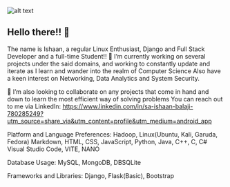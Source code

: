 ![alt text](https://www.google.com/imgres?q=Predator%20OS&imgurl=https%3A%2F%2Fpredator-os.ir%2Fwp-content%2Fuploads%2F2023%2F03%2F2.5.png&imgrefurl=https%3A%2F%2Fpredator-os.ir%2F&docid=4ypNLY4hGQM4JM&tbnid=2nDJsZMYG8WaHM&vet=12ahUKEwjw8ZzTuN6HAxVhxjgGHeQVPYoQM3oECBoQAA..i&w=1909&h=1080&hcb=2&ved=2ahUKEwjw8ZzTuN6HAxVhxjgGHeQVPYoQM3oECBoQAA)


## Hello there!! 👋

<!--
**Sai-Ishaan/Sai-Ishaan** is a ✨ _special_ ✨ repository because its `README.md` (this file) appears on your GitHub profile.

Here are some ideas to get you started:

- 🔭 I’m currently working on ...
- 🌱 I’m currently learning ...
- 👯 I’m looking to collaborate on ...
- 🤔 I’m looking for help with ...
- 💬 Ask me about ...
- 📫 How to reach me: ...
- 😄 Pronouns: ...
- ⚡ Fun fact: ...
-->
The name is Ishaan, a regular Linux Enthusiast, Django and Full Stack Developer and a full-time Student!!
🔭 I’m currently working on several projects under the said domains, and working to constantly update and iterate as I learn and wander into the realm of Computer Science
Also have a keen interest on Networking, Data Analytics and System Security. 

👯 I’m also looking to collaborate on any projects that come in hand and down to learn the most efficient way of solving problems
You can reach out to me via LinkedIn: https://www.linkedin.com/in/sa-ishaan-balaji-780285249?utm_source=share_via&utm_content=profile&utm_medium=android_app

Platform and Language Preferences:
    Hadoop, Linux(Ubuntu, Kali, Garuda, Fedora)
    Markdown, HTML, CSS, JavaScript, Python, Java, C++, C, C#
    Visual Studio Code, VITE, NANO

Database Usage:
  MySQL, MongoDB, DBSQLite

Frameworks and Libraries:
        Django, Flask(Basic), Bootstrap
